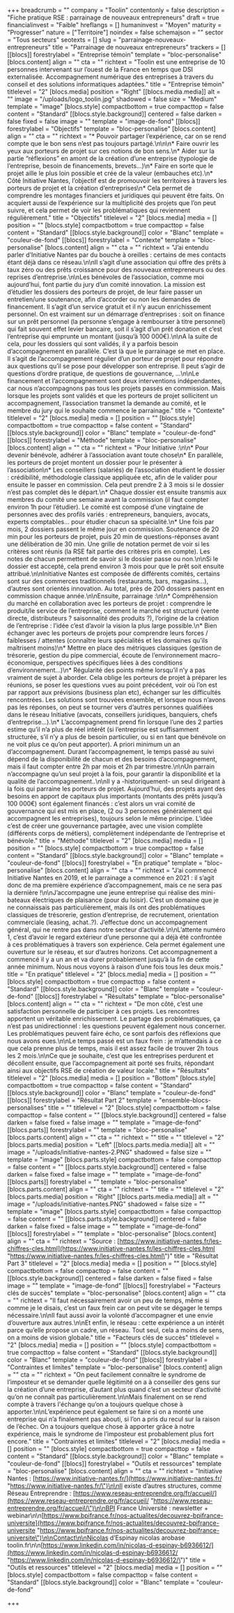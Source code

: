 +++
breadcrumb = ""
company = "Toolin"
contentonly = false
description = "Fiche pratique RSE : parrainage de nouveaux entrepreneurs"
draft = true
financialinvest = "Faible"
hreflangs = []
humaninvest = "Moyen"
maturity = "Progresser"
nature = ["Territoire"]
noindex = false
schemajson = ""
sector = "Tous secteurs"
seotexts = []
slug = "parrainage-nouveaux-entrepreneurs"
title = "Parrainage de nouveaux entrepreneurs"
trackers = []
[[blocs]]
forestrylabel = "Entreprise témoin"
template = "bloc-personalise"
[blocs.content]
align = ""
cta = ""
richtext = "Toolin est une entreprise de 10 personnes intervenant sur l’ouest de la France en temps que DSI externalisée. Accompagnement numérique des entreprises à travers du conseil et des solutions informatiques adaptées."
title = "Entreprise témoin"
titlelevel = "2"
[blocs.media]
position = "Right"
[[blocs.media.media]]
alt = ""
image = "/uploads/logo_toolin.jpg"
shadowed = false
size = "Medium"
template = "image"
[blocs.style]
compactbottom = true
compacttop = false
content = "Standard"
[[blocs.style.background]]
centered = false
darken = false
fixed = false
image = ""
template = "image-de-fond"
[[blocs]]
forestrylabel = "Objectifs"
template = "bloc-personalise"
[blocs.content]
align = ""
cta = ""
richtext = "* Pouvoir partager l’expérience, car on se rend compte que le bon sens n’est pas toujours partagé.\n\n\n* Faire ouvrir les yeux aux porteurs de projet sur ces notions de bon sens.\n* Aider sur la partie “réflexions” en amont de la création d’une entreprise (typologie de l’entreprise, besoin de financements, brevets…)\n* Faire en sorte que le projet aille le plus loin possible et crée de la valeur (embauches etc).\n* Côté Initiative Nantes, l’objectif est de promouvoir les territoires à travers les porteurs de projet et la création d’entreprises\n* Cela permet de comprendre les montages financiers et juridiques qui peuvent être faits. On acquiert aussi de l’expérience sur la multiplicité des projets que l’on peut suivre, et cela permet de voir les problématiques qui reviennent régulièrement."
title = "Objectifs"
titlelevel = "2"
[blocs.media]
media = []
position = ""
[blocs.style]
compactbottom = true
compacttop = false
content = "Standard"
[[blocs.style.background]]
color = "Blanc"
template = "couleur-de-fond"
[[blocs]]
forestrylabel = "Contexte"
template = "bloc-personalise"
[blocs.content]
align = ""
cta = ""
richtext = "J’ai entendu parler d’Initiative Nantes par du bouche à oreilles : certains de mes contacts étant déjà dans ce réseau.\n\nIl s’agit d’une association qui offre des prêts à taux zéro ou des prêts croissance pour des nouveaux entrepreneurs ou des reprises d’entreprise.\n\nLes bénévoles de l’association, comme moi aujourd’hui, font partie du jury d’un comité innovation. La mission est d’étudier les dossiers des porteurs de projet, de leur faire passer un entretien/une soutenance, afin d’accorder ou non les demandes de financement. Il s’agit d’un service gratuit et il n’y aucun enrichissement personnel. On est vraiment sur un démarrage d’entreprises : soit on finance sur un prêt personnel (la personne s’engage à rembourser à titre personnel) qui fait souvent effet levier bancaire, soit il s’agit d’un prêt donation et c’est l’entreprise qui emprunte un montant (jusqu’à 100 000€).\n\nA la suite de cela, pour les dossiers qui sont validés, il y a parfois besoin d’accompagnement en parallèle. C’est là que le parrainage se met en place. Il s’agit de l’accompagnement régulier d’un porteur de projet pour répondre aux questions qu’il se pose pour développer son entreprise. Il peut s’agir de questions d’ordre pratique, de questions de gouvernance, …\n\nLe financement et l’accompagnement sont deux interventions indépendantes, car nous n’accompagnons pas tous les projets passés en commission. Mais lorsque les projets sont validés et que les porteurs de projet sollicitent un accompagnement, l’association transmet la demande au comité, et le membre du jury qui le souhaite commence le parrainage."
title = "Contexte"
titlelevel = "2"
[blocs.media]
media = []
position = ""
[blocs.style]
compactbottom = true
compacttop = false
content = "Standard"
[[blocs.style.background]]
color = "Blanc"
template = "couleur-de-fond"
[[blocs]]
forestrylabel = "Méthode"
template = "bloc-personalise"
[blocs.content]
align = ""
cta = ""
richtext = "Pour Initiative :\n\n* Pour devenir bénévole, adhérer à l’association avant toute chose\n* En parallèle, les porteurs de projet montent un dossier pour le présenter à l’association\n* Les conseillers (salariés) de l’association étudient le dossier : crédibilité, méthodologie classique appliquée etc, afin de le valider pour ensuite le passer en commission. Cela peut prendre 2 à 3 mois si le dossier n’est pas complet dès le départ.\n* Chaque dossier est ensuite transmis aux membres du comité une semaine avant la commission (il faut compter environ 1h pour l’étudier). Le comité est composé d’une vingtaine de personnes avec des profils variés : entrepreneurs, banquiers, avocats, experts comptables… pour étudier chacun sa spécialité.\n* Une fois par mois, 2 dossiers passent le même jour en commission. Soutenance de 20 min pour les porteurs de projet, puis 20 min de questions-réponses avant une délibération de 30 min. Une grille de notation permet de voir si les critères sont réunis (la RSE fait partie des critères pris en compte). Les notes de chacun permettent de savoir si le dossier passe ou non.\n\nSi le dossier est accepté, cela prend environ 3 mois pour que le prêt soit ensuite attribué.\n\nInitiative Nantes est composée de différents comités, certains sont sur des commerces traditionnels (restaurants, bars, magasins…), d’autres sont orientés innovation. Au total, près de 200 dossiers passent en commission chaque année.\n\nEnsuite, parrainage :\n\n* Compréhension du marché en collaboration avec les porteurs de projet : comprendre le produit/le service de l’entreprise, comment le marché est structuré (vente directe, distributeurs ? saisonnalité des produits ?), l’origine de la création de l’entreprise : l’idée c’est d’avoir la vision la plus large possible.\n* Bien échanger avec les porteurs de projets pour comprendre leurs forces / faiblesses / attentes (connaître leurs spécialités et les domaines qu’ils maîtrisent moins)\n* Mettre en place des métriques classiques (gestion de trésorerie, gestion du pipe commercial, écoute de l’environnement macro-économique, perspectives spécifiques liées à des conditions d’environnement…)\n* Régularité des points même lorsqu’il n’y a pas vraiment de sujet à aborder. Cela oblige les porteurs de projet à préparer les réunions, se poser les questions vues au point précédent, voir où l’on est par rapport aux prévisions (business plan etc), échanger sur les difficultés rencontrées. Les solutions sont trouvées ensemble, et lorsque nous n’avons pas les réponses, on peut se tourner vers d’autres personnes qualifiées dans le réseau Initiative (avocats, conseillers juridiques, banquiers, chefs d’entreprise…).\n* L’accompagnement prend fin lorsque l’une des 2 parties estime qu’il n’a plus de réel intérêt (si l’entreprise est suffisamment structurée, s’il n’y a plus de besoin particulier, ou si en tant que bénévole on ne voit plus ce qu’on peut apporter). A priori minimum un an d’accompagnement. Durant l’accompagnement, le temps passé au suivi dépend de la disponibilité de chacun et des besoins d’accompagnement, mais il faut compter entre 2h par mois et 2h par trimestre.\n\nUn parrain n’accompagne qu’un seul projet à la fois, pour garantir la disponibilité et la qualité de l’accompagnement..\n\nIl y a -historiquement- un seul dirigeant à la fois qui parraine les porteurs de projet. Aujourd’hui, des projets ayant des besoins en apport de capitaux plus importants (montants des prêts jusqu’à 100 000€) sont également financés : c’est alors un vrai comité de gouvernance qui est mis en place, (2 ou 3 personnes généralement qui accompagnent les entreprises), toujours selon le même principe. L’idée c’est de créer une gouvernance partagée, avec une vision complète (différents corps de métiers), complètement indépendante de l’entreprise et bénévole."
title = "Méthode"
titlelevel = "2"
[blocs.media]
media = []
position = ""
[blocs.style]
compactbottom = true
compacttop = false
content = "Standard"
[[blocs.style.background]]
color = "Blanc"
template = "couleur-de-fond"
[[blocs]]
forestrylabel = "En pratique"
template = "bloc-personalise"
[blocs.content]
align = ""
cta = ""
richtext = "J’ai commencé Initiative Nantes en 2019, et le parrainage a commencé en 2021 : il s’agit donc de ma première expérience d’accompagnement, mais ce ne sera pas la dernière !\n\nJ’accompagne une jeune entreprise qui réalise des mini-bateaux électriques de plaisance (pour du loisir). C’est un domaine que je ne connaissais pas particulièrement, mais ils ont des problématiques classiques de trésorerie, gestion d’entreprise, de recrutement, orientation commerciale (leasing, achat..?). J’effectue donc un accompagnement général, qui ne rentre pas dans notre secteur d’activité.\n\nL’attente numéro 1, c’est d’avoir le regard extérieur d’une personne qui a déjà été confrontée à ces problématiques à travers son expérience. Cela permet également une ouverture sur le réseau, et sur d’autres horizons. Cet accompagnement a commencé il y a un an et va durer probablement jusqu’à la fin de cette année minimum. Nous nous voyons à raison d’une fois tous les deux mois."
title = "En pratique"
titlelevel = "2"
[blocs.media]
media = []
position = ""
[blocs.style]
compactbottom = true
compacttop = false
content = "Standard"
[[blocs.style.background]]
color = "Blanc"
template = "couleur-de-fond"
[[blocs]]
forestrylabel = "Résultats"
template = "bloc-personalise"
[blocs.content]
align = ""
cta = ""
richtext = "De mon côté, c’est une satisfaction personnelle de participer à ces projets. Les rencontres apportent un véritable enrichissement. Le partage des problématiques, ça n’est pas unidirectionnel : les questions peuvent également nous concerner. Les problématiques peuvent faire écho, ce sont parfois des réflexions que nous avons eues.\n\nLe temps passé est un faux frein : je m’attendais à ce que cela prenne plus de temps, mais il est assez facile de trouver 2h tous les 2 mois.\n\nCe que je souhaite, c’est que les entreprises perdurent et décollent ensuite, que l’accompagnement ait porté ses fruits, répondant ainsi aux objectifs RSE de création de valeur locale."
title = "Résultats"
titlelevel = "2"
[blocs.media]
media = []
position = "Bottom"
[blocs.style]
compactbottom = true
compacttop = false
content = "Standard"
[[blocs.style.background]]
color = "Blanc"
template = "couleur-de-fond"
[[blocs]]
forestrylabel = "Résultat Part 2"
template = "ensemble-blocs-personalises"
title = ""
titlelevel = "2"
[blocs.style]
compactbottom = false
compacttop = false
content = ""
[[blocs.style.background]]
centered = false
darken = false
fixed = false
image = ""
template = "image-de-fond"
[[blocs.parts]]
forestrylabel = ""
template = "bloc-personalise"
[blocs.parts.content]
align = ""
cta = ""
richtext = ""
title = ""
titlelevel = "2"
[blocs.parts.media]
position = "Left"
[[blocs.parts.media.media]]
alt = ""
image = "/uploads/initiative-nantes-2.PNG"
shadowed = false
size = ""
template = "image"
[blocs.parts.style]
compactbottom = false
compacttop = false
content = ""
[[blocs.parts.style.background]]
centered = false
darken = false
fixed = false
image = ""
template = "image-de-fond"
[[blocs.parts]]
forestrylabel = ""
template = "bloc-personalise"
[blocs.parts.content]
align = ""
cta = ""
richtext = ""
title = ""
titlelevel = "2"
[blocs.parts.media]
position = "Right"
[[blocs.parts.media.media]]
alt = ""
image = "/uploads/initiative-nantes.PNG"
shadowed = false
size = ""
template = "image"
[blocs.parts.style]
compactbottom = false
compacttop = false
content = ""
[[blocs.parts.style.background]]
centered = false
darken = false
fixed = false
image = ""
template = "image-de-fond"
[[blocs]]
forestrylabel = ""
template = "bloc-personalise"
[blocs.content]
align = ""
cta = ""
richtext = "Source : [https://www.initiative-nantes.fr/les-chiffres-cles.html](https://www.initiative-nantes.fr/les-chiffres-cles.html \"https://www.initiative-nantes.fr/les-chiffres-cles.html\")"
title = "Résultat Part 3"
titlelevel = "2"
[blocs.media]
media = []
position = ""
[blocs.style]
compactbottom = false
compacttop = false
content = ""
[[blocs.style.background]]
centered = false
darken = false
fixed = false
image = ""
template = "image-de-fond"
[[blocs]]
forestrylabel = "Facteurs clés de succès"
template = "bloc-personalise"
[blocs.content]
align = ""
cta = ""
richtext = "Il faut nécessairement avoir un peu de temps, même si comme je le disais, c’est un faux frein car on peut vite se dégager le temps nécessaire.\n\nIl faut aussi avoir la volonté d’accompagner et une envie d’ouverture aux autres.\n\nEt enfin, le réseau : cette expérience a un intérêt parce qu’elle propose un cadre, un réseau. Tout seul, cela a moins de sens, on a moins de vision globale."
title = "Facteurs clés de succès"
titlelevel = "2"
[blocs.media]
media = []
position = ""
[blocs.style]
compactbottom = true
compacttop = false
content = "Standard"
[[blocs.style.background]]
color = "Blanc"
template = "couleur-de-fond"
[[blocs]]
forestrylabel = "Contraintes et limites"
template = "bloc-personalise"
[blocs.content]
align = ""
cta = ""
richtext = "On peut facilement connaître le syndrome de l’imposteur et se demander quelle légitimité on a à conseiller des gens sur la création d’une entreprise, d’autant plus quand c’est un secteur d’activité qu’on ne connaît pas particulièrement.\n\nMais finalement on se rend compte à travers l'échange qu’on a toujours quelque chose à apporter.\n\nL’expérience peut également se faire si on a monté une entreprise qui n’a finalement pas abouti, si l’on a pris du recul sur la raison de l’échec. On a toujours quelque chose à apporter grâce à notre expérience, mais le syndrome de l’imposteur est probablement plus fort encore."
title = "Contraintes et limites"
titlelevel = "2"
[blocs.media]
media = []
position = ""
[blocs.style]
compactbottom = true
compacttop = false
content = "Standard"
[[blocs.style.background]]
color = "Blanc"
template = "couleur-de-fond"
[[blocs]]
forestrylabel = "Outils et ressources"
template = "bloc-personalise"
[blocs.content]
align = ""
cta = ""
richtext = "Initiative Nantes : [https://www.initiative-nantes.fr/](https://www.initiative-nantes.fr/ \"https://www.initiative-nantes.fr/\")\n\nIl existe d’autres structures, comme Réseau Entreprendre : [https://www.reseau-entreprendre.org/fr/accueil/](https://www.reseau-entreprendre.org/fr/accueil/ \"https://www.reseau-entreprendre.org/fr/accueil/\")\n\nBPI France Université : newsletter + webinar\n\n[https://www.bpifrance.fr/nos-actualites/decouvrez-bpifrance-universite](https://www.bpifrance.fr/nos-actualites/decouvrez-bpifrance-universite \"https://www.bpifrance.fr/nos-actualites/decouvrez-bpifrance-universite\")\n\nContact\n\nNicolas d’Espinay nicolas arobase toolin.fr\n\n[https://www.linkedin.com/in/nicolas-d-espinay-b6936612/](https://www.linkedin.com/in/nicolas-d-espinay-b6936612/ \"https://www.linkedin.com/in/nicolas-d-espinay-b6936612/\")"
title = "Outils et ressources"
titlelevel = "2"
[blocs.media]
media = []
position = ""
[blocs.style]
compactbottom = false
compacttop = false
content = "Standard"
[[blocs.style.background]]
color = "Blanc"
template = "couleur-de-fond"

+++
